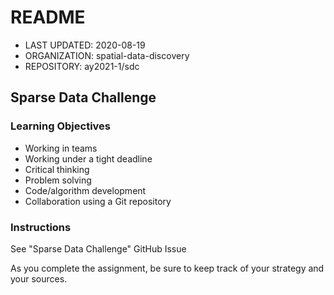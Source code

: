 # README
* LAST UPDATED: 2020-08-19
* ORGANIZATION: spatial-data-discovery
* REPOSITORY: ay2021-1/sdc

## Sparse Data Challenge

### Learning Objectives
* Working in teams
* Working under a tight deadline
* Critical thinking
* Problem solving
* Code/algorithm development
* Collaboration using a Git repository

### Instructions
See "Sparse Data Challenge" GitHub Issue

As you complete the assignment, be sure to keep track of your strategy and your sources.
